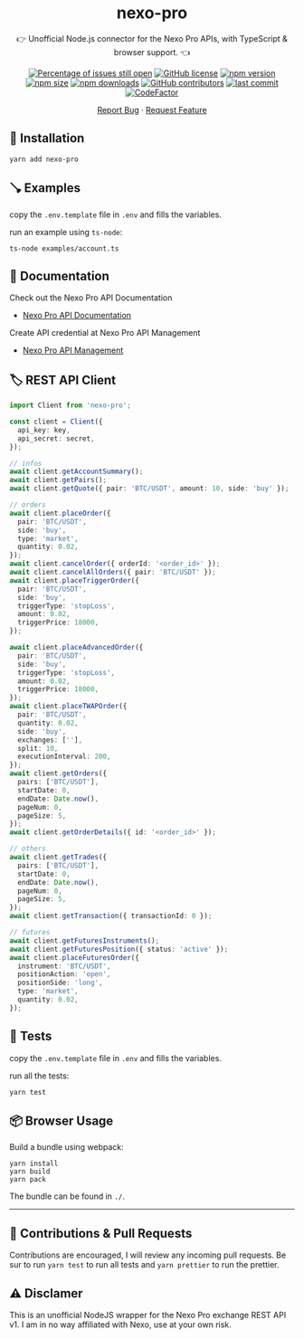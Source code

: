 <div align="center">

# nexo-pro

:point_right: Unofficial Node.js connector for the Nexo Pro APIs, with TypeScript & browser support. :point_left:

[![Percentage of issues still open](http://isitmaintained.com/badge/open/aussedatlo/nexo-pro.svg)](http://isitmaintained.com/project/aussedatlo/nexo-pro 'Percentage of issues still open')
[![GitHub license](https://img.shields.io/github/license/aussedatlo/nexo-pro.svg)](https://github.com/aussedatlo/nexo-pro/blob/master/LICENSE.md)
[![npm version](https://img.shields.io/npm/v/nexo-pro)][1]
[![npm size](https://img.shields.io/bundlephobia/min/nexo-pro/latest)][1]
[![npm downloads](https://img.shields.io/npm/dt/nexo-pro)][1]
[![GitHub contributors](https://img.shields.io/github/contributors/aussedatlo/nexo-pro.svg)](https://GitHub.com/aussedatlo/nexo-pro/graphs/contributors/)
[![last commit](https://img.shields.io/github/last-commit/aussedatlo/nexo-pro)][1]
[![CodeFactor](https://www.codefactor.io/repository/github/aussedatlo/nexo-pro/badge)](https://www.codefactor.io/repository/github/aussedatlo/nexo-pro)

[1]: https://www.npmjs.com/package/nexo-pro

</div>

<div align="center">

[Report Bug](https://github.com/aussedatlo/nexo-pro/issues) · [Request Feature](https://github.com/aussedatlo/nexo-pro/issues)

</div>

## :wrench: Installation

```shell
yarn add nexo-pro
```

## :plunger: Examples

copy the `.env.template` file in `.env` and fills the variables.

run an example using `ts-node`:

```shell
ts-node examples/account.ts
```

## :open_book: Documentation

Check out the Nexo Pro API Documentation

- [Nexo Pro API Documentation](https://pro.nexo.io/api-doc-pro)

Create API credential at Nexo Pro API Management

- [Nexo Pro API Management](https://pro.nexo.io/api-management)

## :label: REST API Client

```typescript
import Client from 'nexo-pro';

const client = Client({
  api_key: key,
  api_secret: secret,
});

// infos
await client.getAccountSummary();
await client.getPairs();
await client.getQuote({ pair: 'BTC/USDT', amount: 10, side: 'buy' });

// orders
await client.placeOrder({
  pair: 'BTC/USDT',
  side: 'buy',
  type: 'market',
  quantity: 0.02,
});
await client.cancelOrder({ orderId: '<order_id>' });
await client.cancelAllOrders({ pair: 'BTC/USDT' });
await client.placeTriggerOrder({
  pair: 'BTC/USDT',
  side: 'buy',
  triggerType: 'stopLoss',
  amount: 0.02,
  triggerPrice: 18000,
});

await client.placeAdvancedOrder({
  pair: 'BTC/USDT',
  side: 'buy',
  triggerType: 'stopLoss',
  amount: 0.02,
  triggerPrice: 18000,
});
await client.placeTWAPOrder({
  pair: 'BTC/USDT',
  quantity: 0.02,
  side: 'buy',
  exchanges: [''],
  split: 10,
  executionInterval: 200,
});
await client.getOrders({
  pairs: ['BTC/USDT'],
  startDate: 0,
  endDate: Date.now(),
  pageNum: 0,
  pageSize: 5,
});
await client.getOrderDetails({ id: '<order_id>' });

// others
await client.getTrades({
  pairs: ['BTC/USDT'],
  startDate: 0,
  endDate: Date.now(),
  pageNum: 0,
  pageSize: 5,
});
await client.getTransaction({ transactionId: 0 });

// futures
await client.getFuturesInstruments();
await client.getFuturesPosition({ status: 'active' });
await client.placeFuturesOrder({
  instrument: 'BTC/USDT',
  positionAction: 'open',
  positionSide: 'long',
  type: 'market',
  quantity: 0.02,
});
```

## :test_tube: Tests

copy the `.env.template` file in `.env` and fills the variables.

run all the tests:

```shell
yarn test
```

## :package: Browser Usage

Build a bundle using webpack:

```shell
yarn install
yarn build
yarn pack
```

The bundle can be found in `./`.

---

## :wave: Contributions & Pull Requests

Contributions are encouraged, I will review any incoming pull requests.
Be sur to run `yarn test` to run all tests and `yarn prettier` to run the prettier.

## :warning: Disclamer

This is an unofficial NodeJS wrapper for the Nexo Pro exchange REST API v1. I am in no way affiliated with Nexo, use at your own risk.
